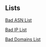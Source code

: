 ## Lists

[Bad ASN List](https://github.com/KnightmareVIIVIIXC/Personal-List/blob/main/spamhaus/asndrop.list) 

[Bad IP List](https://github.com/KnightmareVIIVIIXC/Personal-List/raw/main/dns_disallowed_clients.txt)

[Bad Domains List](https://github.com/KnightmareVIIVIIXC/Personal-List/raw/main/dns_disallowed_domains.txt)
